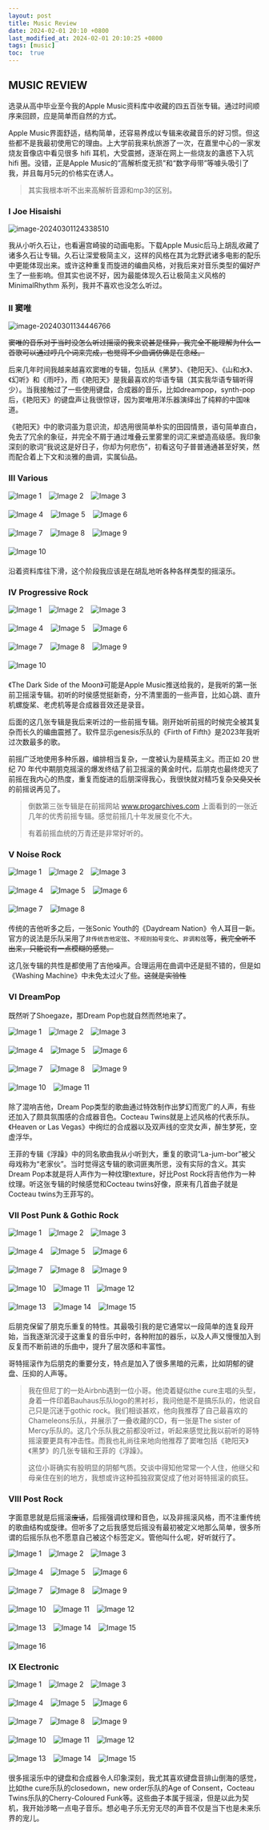 ```yaml
---
layout: post
title: Music Review
date: 2024-02-01 20:10 +0800
last_modified_at: 2024-02-01 20:10:25 +0800
tags: [music]
toc:  true
---
```


## MUSIC REVIEW

选录从高中毕业至今我的Apple Music资料库中收藏的四五百张专辑。通过时间顺序来回顾，应是简单而自然的方式。

Apple Music界面舒适，结构简单，还容易养成以专辑来收藏音乐的好习惯。但这些都不是我最初使用它的理由。上大学前我来杭旅游了一次，在嘉里中心的一家发烧友音像店中看见很多 hifi 耳机，大受震撼，逐渐在网上一些烧友的蛊惑下入坑 hifi 圈。没错，正是Apple Music的“高解析度无损”和“数字母带”等噱头吸引了我，并且每月5元的价格实在诱人。

> 其实我根本听不出来高解析音源和mp3的区别。


### I Joe Hisaishi

![image-20240301124338510](https://github.com/utenasama/utenasama.github.io/raw/master/media/image-20240301124338510.png)

我从小听久石让，也看遍宫崎骏的动画电影。下载Apple Music后马上胡乱收藏了诸多久石让专辑。久石让深爱极简主义，这样的风格在其为北野武诸多电影的配乐中更能体现出来。或许这种重复而旋进的编曲风格，对我后来对音乐类型的偏好产生了一些影响。但其实也说不好，因为最能体现久石让极简主义风格的 MinimalRhythm 系列，我并不喜欢也没怎么听过。


### II 窦唯

![image-20240301134446766](https://github.com/utenasama/utenasama.github.io/raw/master/media/image-20240301134446766.png)

<del>窦唯的音乐对于当时没怎么听过摇滚的我来说甚是怪异，我完全不能理解为什么一首歌可以通过哼几个词来完成，也觉得不少曲调仿佛是在念经。</del>

后来几年时间我越来越喜欢窦唯的专辑，包括从《黑梦》、《艳阳天》、《山和水》、《幻听》和《雨吁》，而《艳阳天》是我最喜欢的华语专辑（其实我华语专辑听得少）。当我接触过了一些使用键盘，合成器的音乐，比如dreampop，synth-pop后，《艳阳天》的键盘声让我很惊讶，因为窦唯用洋乐器演绎出了纯粹的中国味道。

《艳阳天》中的歌词虽为意识流，却选用很简单朴实的田园情景，语句简单直白，免去了冗余的象征，并完全不屑于通过堆叠云里雾里的词汇来塑造高级感。我印象深刻的歌词“我说这是好日子，你却为何悲伤”，初看这句子普普通通甚至好笑，然而配合着上下文和淡雅的曲调，实属仙品。


### III  Various 

<html lang="en">
<head>
<meta charset="UTF-8">
<meta name="viewport" content="width=device-width, initial-scale=1.0">
<title>Images Side by Side</title>
<style>
  .image-container {
    display: flex;
    justify-content: space-between;
    margin-bottom: 20px; /* 设置容器之间的间距 */
  }
  .image-container.left-align {
    justify-content: flex-start; /* 左对齐 */
  }
   .image-container.left-align img {
    margin-right: 15px; /* 图片右侧间距 */
     max-width: 30%; /* 控制图片宽度 */
  }
</style>
</head>
<body>

<div class="image-container left-align">
  <img src="https://github.com/utenasama/utenasama.github.io/raw/master/media/image-20240301134359409.png" alt="Image 1">
  <img src="https://github.com/utenasama/utenasama.github.io/raw/master/media/image-20240301134541022.png" alt="Image 2">
  <img src="https://github.com/utenasama/utenasama.github.io/raw/master/media/image-20240301134624103.png" alt="Image 3">
</div>

<div class="image-container left-align">
  <img src="https://github.com/utenasama/utenasama.github.io/raw/master/media/image-20240301134656408.png" alt="Image 4">
  <img src="https://github.com/utenasama/utenasama.github.io/raw/master/media/image-20240301134554419.png" alt="Image 5">
  <img src="https://github.com/utenasama/utenasama.github.io/raw/master/media/image-20240301134420991.png" alt="Image 6">
</div>

<div class="image-container left-align">
  <img src="https://github.com/utenasama/utenasama.github.io/raw/master/media/image-20240301134906939.png" alt="Image 7">
  <img src="https://github.com/utenasama/utenasama.github.io/raw/master/media/image-20240301134943394.png" alt="Image 8">
  <img src="https://github.com/utenasama/utenasama.github.io/raw/master/media/image-20240301135004194.png" alt="Image 9">
</div>

<div class="image-container left-align">
  <img src="https://github.com/utenasama/utenasama.github.io/raw/master/media/image-20240301135206303.png" alt="Image 10">
</div>

</body>
</html>

沿着资料库往下滑，这个阶段我应该是在胡乱地听各种各样类型的摇滚乐。



### IV Progressive Rock

<html lang="en">
<head>
<meta charset="UTF-8">
<meta name="viewport" content="width=device-width, initial-scale=1.0">
<title>Images Side by Side</title>
<style>
  .image-container {
    display: flex;
    justify-content: space-between;
    margin-bottom: 20px; /* 设置容器之间的间距 */
  }
  .image-container.left-align {
    justify-content: flex-start; /* 左对齐 */
  }
  .image-container.left-align img {
    margin-right: 15px; /* 图片右侧间距 */
     max-width: 30%; /* 控制图片宽度 */
  }
</style>
</head>
<body>

<div class="image-container left-align">
  <img src="https://github.com/utenasama/utenasama.github.io/raw/master/media/image-20240301145503653.png" alt="Image 1">
  <img src="https://github.com/utenasama/utenasama.github.io/raw/master/media/image-20240301145536295.png" alt="Image 2">
  <img src="https://github.com/utenasama/utenasama.github.io/raw/master/media/image-20240301145647443.png" alt="Image 3">
</div>
<div class="image-container left-align">
  <img src="https://github.com/utenasama/utenasama.github.io/raw/master/media/image-20240301145659004.png" alt="Image 4">
  <img src="https://github.com/utenasama/utenasama.github.io/raw/master/media/image-20240301145717480.png" alt="Image 5">
  <img src="https://github.com/utenasama/utenasama.github.io/raw/master/media/image-20240301145737069.png" alt="Image 6">
</div>
<div class="image-container left-align"> <!-- 添加 left-align 类 -->
  <img src="https://github.com/utenasama/utenasama.github.io/raw/master/media/image-20240301145751857.png" alt="Image 7">
  <img src="https://github.com/utenasama/utenasama.github.io/raw/master/media/image-20240301151628215.png" alt="Image 8">
  <img src="https://github.com/utenasama/utenasama.github.io/raw/master/media/image-20240301171313080.png" alt="Image 9">
</div>
<div class="image-container left-align"> <!-- 添加 left-align 类 -->
  <img src="https://github.com/utenasama/utenasama.github.io/raw/master/media/image-20240301173026139.png" alt="Image 10">
</div>


</body>
</html>


《The Dark Side of the Moon》可能是Apple Music推送给我的，是我听的第一张前卫摇滚专辑。初听的时侯感觉挺新奇，分不清里面的一些声音，比如心跳、直升机螺旋桨、老虎机等是合成器音效还是录音。

后面的这几张专辑是我后来听过的一些前摇专辑。刚开始听前摇的时候完全被其复杂而长久的编曲震撼了。软件显示genesis乐队的《Firth of Fifth》是2023年我听过次数最多的歌。

前摇广泛地使用多种乐器，编排相当复杂，一度被认为是精英主义。而正如 20 世纪 70 年代中期朋克摇滚的爆发终结了前卫摇滚的黄金时代，后朋克也最终熄灭了前摇在我内心的热度，重复而旋进的后朋深得我心，我很快就对精巧复杂<del>又臭又长</del>的前摇说再见了。

> 倒数第三张专辑是在前摇网站 www.progarchives.com 上面看到的一张近几年的优秀前摇专辑。感觉前摇几十年发展变化不大。
>
> 有着前摇血统的万青还是非常好听的。



### V Noise Rock
<html lang="en">
<head>
<meta charset="UTF-8">
<meta name="viewport" content="width=device-width, initial-scale=1.0">
<title>Images Side by Side</title>
<style>
  .image-container {
    display: flex;
    justify-content: space-between;
    margin-bottom: 20px; /* 设置容器之间的间距 */
  }
  .image-container.left-align {
    justify-content: flex-start; /* 左对齐 */
  }
   .image-container.left-align img {
    margin-right: 15px; /* 图片右侧间距 */
     max-width: 30%; /* 控制图片宽度 */
  }

</style>
</head>
<body>

<div class="image-container left-align">
  <img src="https://github.com/utenasama/utenasama.github.io/raw/master/media/image-20240301152310326.png" alt="Image 1">
  <img src="https://github.com/utenasama/utenasama.github.io/raw/master/media/image-20240301152326658.png" alt="Image 2">
  <img src="https://github.com/utenasama/utenasama.github.io/raw/master/media/image-20240301152349161.png" alt="Image 3">
</div>

<div class="image-container left-align">
  <img src="https://github.com/utenasama/utenasama.github.io/raw/master/media/image-20240301152420130.png" alt="Image 4">
  <img src="https://github.com/utenasama/utenasama.github.io/raw/master/media/image-20240301152521179.png" alt="Image 5">
  <img src="https://github.com/utenasama/utenasama.github.io/raw/master/media/image-20240301154700052.png" alt="Image 6">
</div>

<div class="image-container left-align">
  <img src="https://github.com/utenasama/utenasama.github.io/raw/master/media/image-20240301154726812.png" alt="Image 7">
  <img src="https://github.com/utenasama/utenasama.github.io/raw/master/media/image-20240301154543517.png" alt="Image 8">
</div>

</body>
</html>

传统的吉他听多之后，一张Sonic Youth的《Daydream Nation》令人耳目一新。官方的说法是乐队采用了`非传统吉他定弦`、`不规则拍号变化`、`非调和弦`等，<del>我完全听不出来，只能说有一点模糊的感觉。</del>

这几张专辑的共性是都使用了吉他噪声。合理运用在曲调中还是挺不错的，但是如《Washing Machine》中未免太过火了些。<del>这就是实验性</del>

### VI DreamPop

既然听了Shoegaze，那Dream Pop也就自然而然地来了。

<html lang="en">
<head>
<meta charset="UTF-8">
<meta name="viewport" content="width=device-width, initial-scale=1.0">
<title>Images Side by Side</title>
<style>
  .image-container {
    display: flex;
    justify-content: space-between;
    margin-bottom: 20px; /* 设置容器之间的间距 */
  }
  .image-container.left-align {
    justify-content: flex-start; /* 左对齐 */
  }
   .image-container.left-align img {
    margin-right: 15px; /* 图片右侧间距 */
     max-width: 30%; /* 控制图片宽度 */
  }
</style>
</head>
<body>

<div class="image-container left-align">
  <img src="https://github.com/utenasama/utenasama.github.io/raw/master/media/image-20240301154347509.png" alt="Image 1">
  <img src="https://github.com/utenasama/utenasama.github.io/raw/master/media/image-20240301154409443.png" alt="Image 2">
  <img src="https://github.com/utenasama/utenasama.github.io/raw/master/media/image-20240301154424194.png" alt="Image 3">
</div>

<div class="image-container left-align">
  <img src="https://github.com/utenasama/utenasama.github.io/raw/master/media/image-20240301154440167.png" alt="Image 4">
  <img src="https://github.com/utenasama/utenasama.github.io/raw/master/media/image-20240301154454753.png" alt="Image 5">
    <img src="https://github.com/utenasama/utenasama.github.io/raw/master/media/image-20240301154748953.png" alt="Image 6">
</div>

<div class="image-container left-align">
  <img src="https://github.com/utenasama/utenasama.github.io/raw/master/media/image-20240301154804563.png" alt="Image 7">
  <img src="https://github.com/utenasama/utenasama.github.io/raw/master/media/image-20240301154828529.png" alt="Image 8">
  <img src="https://github.com/utenasama/utenasama.github.io/raw/master/media/image-20240301155701721.png" alt="Image 9">
</div>

<div class="image-container left-align">
  <img src="https://github.com/utenasama/utenasama.github.io/raw/master/media/image-20240301165115460.png" alt="Image 10">
  <img src="https://github.com/utenasama/utenasama.github.io/raw/master/media/image-20240302142834345.png" alt="Image 11">
</div>
</body>
</html>


除了混响吉他，Dream Pop类型的歌曲通过特效制作出梦幻而宽广的人声，有些还加入了颇具氛围感的合成器音色。Cocteau Twins就是上述风格的代表乐队。《Heaven or Las Vegas》中绚烂的合成器以及双声线的空灵女声，醉生梦死，空虚浮华。

王菲的专辑《浮躁》中的同名歌曲我从小听到大，重复的歌词“La-jum-bor”被父母戏称为“老家伙”。当时觉得这专辑的歌词匪夷所思，没有实际的含义。其实Dream Pop本就是将人声作为一种纹理texture，好比Post Rock将吉他作为一种纹理。听这张专辑的时候感觉和Cocteau twins好像，原来有几首曲子就是Cocteau twins为王菲写的。



### VII Post Punk & Gothic Rock

<html lang="en">

<head>
<meta charset="UTF-8">
<meta name="viewport" content="width=device-width, initial-scale=1.0">
<title>Images Side by Side</title>
<style>
  .image-container {
    display: flex;
    justify-content: space-between;
    margin-bottom: 20px; /* 设置容器之间的间距 */
  }
  .image-container.left-align {
    justify-content: flex-start; /* 左对齐 */
  }
  .image-container.left-align img {
    margin-right: 15px; /* 图片右侧间距 */
     max-width: 30%; /* 控制图片宽度 */
  }
</style>
</head>
<body>

<div class="image-container left-align">
  <img src="https://github.com/utenasama/utenasama.github.io/raw/master/media/image-20240301155329955.png" alt="Image 1">
  <img src="https://github.com/utenasama/utenasama.github.io/raw/master/media/image-20240301155536336.png" alt="Image 2">
  <img src="https://github.com/utenasama/utenasama.github.io/raw/master/media/image-20240301155548131.png" alt="Image 3">
</div>

<div class="image-container left-align">
  <img src="https://github.com/utenasama/utenasama.github.io/raw/master/media/image-20240301155605005.png" alt="Image 4">
  <img src="https://github.com/utenasama/utenasama.github.io/raw/master/media/image-20240301155740621.png" alt="Image 5">
    <img src="https://github.com/utenasama/utenasama.github.io/raw/master/media/image-20240301155751857.png" alt="Image 6">
</div>

<div class="image-container left-align">
  <img src="https://github.com/utenasama/utenasama.github.io/raw/master/media/image-20240301155825138.png" alt="Image 7">
  <img src="https://github.com/utenasama/utenasama.github.io/raw/master/media/image-20240301155953579.png" alt="Image 8">
  <img src="https://github.com/utenasama/utenasama.github.io/raw/master/media/image-20240301160020174.png" alt="Image 9">
</div>

<div class="image-container left-align">
  <img src="https://github.com/utenasama/utenasama.github.io/raw/master/media/image-20240301160030483.png" alt="Image 10">
  <img src="https://github.com/utenasama/utenasama.github.io/raw/master/media/image-20240301160052025.png" alt="Image 11">
  <img src="https://github.com/utenasama/utenasama.github.io/raw/master/media/image-20240301160103666.png" alt="Image 12">
</div>

<div class="image-container left-align">
  <img src="https://github.com/utenasama/utenasama.github.io/raw/master/media/image-20240301160217058.png" alt="Image 13">
  <img src="https://github.com/utenasama/utenasama.github.io/raw/master/media/image-20240301160227485.png" alt="Image 14">
  <img src="https://github.com/utenasama/utenasama.github.io/raw/master/media/image-20240302124923910.png" alt="Image 15">
</div>

</body>
</html>

后朋克保留了朋克乐重复的特性。其最吸引我的是它通常以一段简单的连复段开始，当我逐渐沉浸于这重复的音乐中时，各种附加的器乐，以及人声又慢慢加入到反复而不断前进的乐曲中，提升了层次感和丰富性。

哥特摇滚作为后朋克的重要分支，特点是加入了很多黑暗的元素，比如阴郁的键盘、压抑的人声等。

> 我在但尼丁的一处Airbnb遇到一位小哥。他烫着疑似the cure主唱的头型，身着一件印着Bauhaus乐队logo的黑衬衫，我问他是不是搞乐队的，他说自己只是沉迷于gothic rock。我们相谈甚欢，他向我推荐了自己最喜欢的Chameleons乐队，并展示了一叠收藏的CD，有一张是The sister of Mercy乐队的。这几个乐队我之前都没听过，听起来感觉比我以前听的哥特摇滚要更具有冲击性。而我也礼尚往来地向他推荐了窦唯包括《艳阳天》《黑梦》的几张专辑和王菲的《浮躁》。
>
> 这位小哥确实有股明显的阴郁气质。交谈中得知他常常一个人住，他继父和母亲住在别的地方，我想或许这种孤独寂寞促成了他对哥特摇滚的疯狂。



### VIII Post Rock
字面意思就是后摇滚<del>废话</del>，后摇强调纹理和音色，以及非摇滚风格，而不注重传统的歌曲结构或旋律。但听多了之后我感觉后摇没有最初被定义地那么简单，很多所谓的后摇乐队也不愿意自己被这个标签定义。管他叫什么呢，好听就行了。

<html lang="en">

<head>
<meta charset="UTF-8">
<meta name="viewport" content="width=device-width, initial-scale=1.0">
<title>Images Side by Side</title>
<style>
  .image-container {
    display: flex;
    justify-content: space-between;
    margin-bottom: 20px; /* 设置容器之间的间距 */
  }
  .image-container.left-align {
    justify-content: flex-start; /* 左对齐 */
  }
  .image-container.left-align img {
    margin-right: 15px; /* 图片右侧间距 */
     max-width: 30%; /* 控制图片宽度 */
  }
</style>
</head>

<body>

<div class="image-container left-align">
  <img src="https://github.com/utenasama/utenasama.github.io/raw/master/media/image-20240302141614573.png" alt="Image 1">
  <img src="https://github.com/utenasama/utenasama.github.io/raw/master/media/image-20240302141652946.png" alt="Image 2">
  <img src="https://github.com/utenasama/utenasama.github.io/raw/master/media/image-20240302141723609.png" alt="Image 3">
</div>

<div class="image-container left-align">
  <img src="https://github.com/utenasama/utenasama.github.io/raw/master/media/image-20240302141745705.png" alt="Image 4">
  <img src="https://github.com/utenasama/utenasama.github.io/raw/master/media/image-20240302141811727.png" alt="Image 5">
  <img src="https://github.com/utenasama/utenasama.github.io/raw/master/media/image-20240302141839102.png" alt="Image 6">
</div>

<div class="image-container left-align">
  <img src="https://github.com/utenasama/utenasama.github.io/raw/master/media/image-20240302141901281.png" alt="Image 7">
  <img src="https://github.com/utenasama/utenasama.github.io/raw/master/media/image-20240302141928151.png" alt="Image 8">
  <img src="https://github.com/utenasama/utenasama.github.io/raw/master/media/image-20240302142003657.png" alt="Image 9">
</div>

<div class="image-container left-align">
  <img src="https://github.com/utenasama/utenasama.github.io/raw/master/media/image-20240302142027986.png" alt="Image 10">
  <img src="https://github.com/utenasama/utenasama.github.io/raw/master/media/image-20240302142105973.png" alt="Image 11">
  <img src="https://github.com/utenasama/utenasama.github.io/raw/master/media/image-20240302142148253.png" alt="Image 12">
</div>

<div class="image-container left-align">
  <img src="https://github.com/utenasama/utenasama.github.io/raw/master/media/image-20240302142229822.png" alt="Image 13">
  <img src="https://github.com/utenasama/utenasama.github.io/raw/master/media/image-20240302144151002.png" alt="Image 14">
  <img src="https://github.com/utenasama/utenasama.github.io/raw/master/media/image-20240302191034338.png" alt="Image 15">
</div>

<div class="image-container left-align">
  <img src="https://github.com/utenasama/utenasama.github.io/raw/master/media/image-20240302191154347.png" alt="Image 16">
</div>


</body>
</html>


### IX Electronic

<html lang="en">

<head>
<meta charset="UTF-8">
<meta name="viewport" content="width=device-width, initial-scale=1.0">
<title>Images Side by Side</title>
<style>
  .image-container {
    display: flex;
    justify-content: space-between;
    margin-bottom: 20px; /* 设置容器之间的间距 */
  }
  .image-container.left-align {
    justify-content: flex-start; /* 左对齐 */
  }
  .image-container.left-align img {
    margin-right: 15px; /* 图片右侧间距 */
     max-width: 30%; /* 控制图片宽度 */
  }
</style>
</head>

<body>
<div class="image-container left-align">
  <img src="https://github.com/utenasama/utenasama.github.io/raw/master/media/image-20240302144850647.png" alt="Image 1">
  <img src="https://github.com/utenasama/utenasama.github.io/raw/master/media/image-20240302145950359.png" alt="Image 2">
  <img src="https://github.com/utenasama/utenasama.github.io/raw/master/media/image-20240302190602115.png" alt="Image 3">
</div>

<div class="image-container left-align">
  <img src="https://github.com/utenasama/utenasama.github.io/raw/master/media/image-20240302190627947.png" alt="Image 4">
  <img src="https://github.com/utenasama/utenasama.github.io/raw/master/media/image-20240302190725105.png" alt="Image 5">
  <img src="https://github.com/utenasama/utenasama.github.io/raw/master/media/image-20240302190808610.png" alt="Image 6">
</div>

<div class="image-container left-align">
  <img src="https://github.com/utenasama/utenasama.github.io/raw/master/media/image-20240302191313816.png" alt="Image 7">
  <img src="https://github.com/utenasama/utenasama.github.io/raw/master/media/image-20240302191419269.png" alt="Image 8">
  <img src="https://github.com/utenasama/utenasama.github.io/raw/master/media/image-20240302191641094.png" alt="Image 9">
</div>

<div class="image-container left-align">
  <img src="https://github.com/utenasama/utenasama.github.io/raw/master/media/image-20240302191733267.png" alt="Image 10">
  <img src="https://github.com/utenasama/utenasama.github.io/raw/master/media/image-20240302191748553.png" alt="Image 11">
  <img src="https://github.com/utenasama/utenasama.github.io/raw/master/media/image-20240302192003199.png" alt="Image 12">
</div>

<div class="image-container left-align">
  <img src="https://github.com/utenasama/utenasama.github.io/raw/master/media/image-20240302192039980.png" alt="Image 13">
  <img src="https://github.com/utenasama/utenasama.github.io/raw/master/media/image-20240302192059083.png" alt="Image 14">
  <img src="https://github.com/utenasama/utenasama.github.io/raw/master/media/image-20240302192250507.png" alt="Image 15">
</div>

</body>
</html>

很多摇滚乐中的键盘和合成器令人印象深刻，我尤其喜欢键盘音排山倒海的感觉，比如the cure乐队的closedown，new order乐队的Age of Consent，Cocteau Twins乐队的Cherry-Coloured Funk等。这些曲子本属于摇滚，但是以此为契机，我开始涉略一点电子音乐。想必电子乐无穷无尽的声音不仅是当下也是未来乐界的宠儿。


